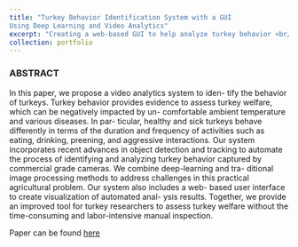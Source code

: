 ```yaml
---
title: "Turkey Behavior Identification System with a GUI
Using Deep Learning and Video Analytics"
excerpt: "Creating a web-based GUI to help analyze turkey behavior <br/><img src='/images/VAA.png'>"
collection: portfolio
---
```


### ABSTRACT 

In this paper, we propose a video analytics system to iden- tify the behavior of turkeys. Turkey behavior provides evidence to assess turkey welfare, which can be negatively impacted by un- comfortable ambient temperature and various diseases. In par- ticular, healthy and sick turkeys behave differently in terms of the duration and frequency of activities such as eating, drinking, preening, and aggressive interactions. Our system incorporates recent advances in object detection and tracking to automate the process of identifying and analyzing turkey behavior captured by commercial grade cameras. We combine deep-learning and tra- ditional image processing methods to address challenges in this practical agricultural problem. Our system also includes a web- based user interface to create visualization of automated anal- ysis results. Together, we provide an improved tool for turkey researchers to assess turkey welfare without the time-consuming and labor-intensive manual inspection.

Paper can be found [here](https://arxiv.org/abs/2102.05024)


